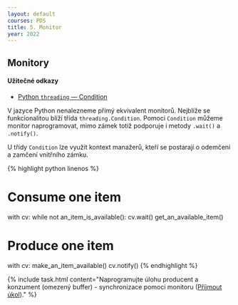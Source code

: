 ```yaml
---
layout: default
courses: PDS
title: 5. Monitor
year: 2022
---
```


## Monitory

#### Užitečné odkazy
* [Python `threading` — Condition](https://docs.python.org/3/library/threading.html#condition-objects)

V jazyce Python nenalezneme přímý ekvivalent monitorů. Nejblíže se funkcionalitou blíží třída `threading.Condition`. Pomoci `Condition` můžeme monitor naprogramovat, mimo zámek totiž podporuje i metody `.wait()` a `.notify()`.

U třídy `Condition` lze využít kontext manažerů, kteří se postarají o odemčení a zamčení vnitřního zámku.

{% highlight python linenos %}
# Consume one item
with cv:
    while not an_item_is_available():
        cv.wait()
    get_an_available_item()

# Produce one item
with cv:
    make_an_item_available()
    cv.notify()
{% endhighlight %}

{% include task.html content="Naprogramujte úlohu producent a konzument (omezený buffer) - synchronizace pomoci monitoru (<a href='https://classroom.github.com/a/79WjCccu'>Příjmout úkol</a>)." %}
